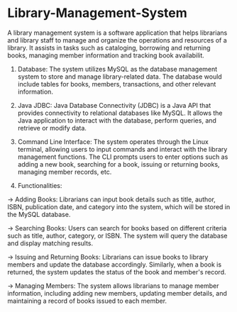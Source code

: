 # Library-Management-System

A library management system is a software application that helps librarians and library staff to manage and organize the operations and resources of a library. It assists in tasks such as cataloging,
borrowing and returning books, managing member information and tracking book availabilit.

1. Database: The system utilizes MySQL as the database management system to store and manage library-related data. The database would include tables for books, members, transactions, and other relevant information.

2. Java JDBC: Java Database Connectivity (JDBC) is a Java API that provides connectivity to relational databases like MySQL. It allows the Java application to interact with the database, perform queries, and retrieve or modify data.

3. Command Line Interface: The system operates through the Linux terminal, allowing users to input commands and interact with the library management functions. The CLI prompts users to enter options such as adding a new book, searching for a book, issuing or returning books, managing member records, etc.

4. Functionalities:

-> Adding Books: Librarians can input book details such as title, author, ISBN, publication date, and category into the system, which will be stored in the MySQL database.

-> Searching Books: Users can search for books based on different criteria such as title, author, category, or ISBN. The system will query the database and display matching results.

-> Issuing and Returning Books: Librarians can issue books to library members and update the database accordingly. Similarly, when a book is returned, the system updates the status of the book and member's record.

-> Managing Members: The system allows librarians to manage member information, including adding new members, updating member details, and maintaining a record of books issued to each member.

